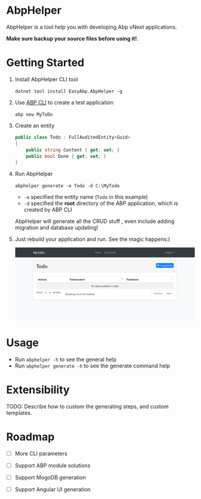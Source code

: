 # AbpHelper

AbpHelper is a tool help you with developing Abp vNext applications.

**Make sure **backup** your source files before using it!**.

# Getting Started

1. Install AbpHelper CLI tool

    `dotnet tool install EasyAbp.AbpHelper -g`

1. Use [ABP CLI](https://docs.abp.io/en/abp/latest/CLI) to create a test application

    `abp new MyToDo`

1. Create an entity

    ``` csharp
    public class Todo : FullAuditedEntity<Guid>
    {
        public string Content { get; set; }
        public bool Done { get; set; }
    }

    ```

1. Run AbpHelper

    `abphelper generate -e Todo -d C:\MyTodo`

    * `-e` specified the entity name (`Todo` in this example)
    * `-d` specified the **root** directory of the ABP application, which is created by ABP CLI

    AbpHelper will generate all the CRUD stuff , even include adding migration and database updating!

1. Just rebuild your application and run. See the magic happens:)

    ![running_demo](doc/images/2020-02-10-14-09-22.png)

# Usage

* Run `abphelper -h` to see the general help
* Run `abphelper generate -h` to see the generate command help

# Extensibility

TODO: Describe how to custom the generating steps, and custom templates.

# Roadmap

- [ ] More CLI parameters
- [ ] Support ABP module solutions
- [ ] Support MogoDB generation
- [ ] Support Angular UI generation

